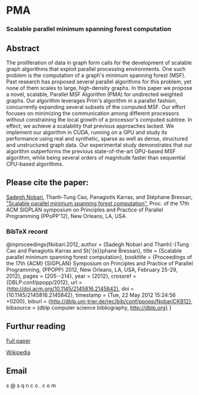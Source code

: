 # PMA
### Scalable parallel minimum spanning forest computation

## Abstract

The proliferation of data in graph form calls for the development of scalable graph algorithms that exploit parallel processing environments. One such problem is the computation of a graph's minimum spanning forest (MSF). Past research has proposed several parallel algorithms for this problem, yet none of them scales to large, high-density graphs. In this paper we propose a novel, scalable, Parallel MSF Algorithm (PMA) for undirected weighted graphs. Our algorithm leverages Prim's algorithm in a parallel fashion, concurrently expanding several subsets of the computed MSF. Our effort focuses on minimizing the communication among different processors without constraining the local growth of a processor's computed subtree. In effect, we achieve a scalability that previous approaches lacked. We implement our algorithm in CUDA, running on a GPU and study its performance using real and synthetic, sparse as well as dense, structured and unstructured graph data. Our experimental study demonstrates that our algorithm outperforms the previous state-of-the-art GPU-based MSF algorithm, while being several orders of magnitude faster than sequential CPU-based algorithms.

## Please cite the paper:
[Sadegh Nobari](http://bit.ly/NOB-GS), Thanh-Tung Cao, Panagiotis Karras, and Stéphane Bressan,
["Scalable parallel minimum spanning forest computation"](http://dl.acm.org/citation.cfm?id=2145842),
Proc. of the 17th ACM SIGPLAN symposium on Principles and Practice of Parallel Programming (PPoPP'12), New Orleans, LA, USA

### BibTeX record

 @inproceedings{Nobari:2012,
  author    = {Sadegh Nobari and
               Thanh{-}Tung Cao and
               Panagiotis Karras and
               St{\'{e}}phane Bressan},
  title     = {Scalable parallel minimum spanning forest computation},
  booktitle = {Proceedings of the 17th {ACM} {SIGPLAN} Symposium on Principles and
               Practice of Parallel Programming, {PPOPP} 2012, New Orleans, LA, USA,
               February 25-29, 2012},
  pages     = {205--214},
  year      = {2012},
  crossref  = {DBLP:conf/ppopp/2012},
  url       = {http://doi.acm.org/10.1145/2145816.2145842},
  doi       = {10.1145/2145816.2145842},
  timestamp = {Tue, 22 May 2012 15:24:56 +0200},
  biburl    = {http://dblp.uni-trier.de/rec/bib/conf/ppopp/NobariCKB12},
  bibsource = {dblp computer science bibliography, http://dblp.org}
}


## Furthur reading
[Full paper](http://dl.acm.org/citation.cfm?id=2145842)

[Wikipedia](http://en.wikipedia.org/wiki/Minimum_spanning_tree)

## Email
s @ s q n c o . c o m 
